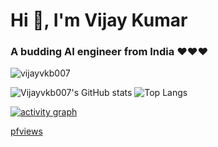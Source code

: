 # Hi 👋, I'm Vijay Kumar
### A budding AI engineer from India ❤️❤️❤️

<p align="left"> <img src="https://komarev.com/ghpvc/?username=vijayvkb007&label=Profile%20views&color=0e75b6&style=flat" alt="vijayvkb007" /> </p>

![Vijayvkb007's GitHub stats](https://github-readme-stats.vercel.app/api?username=05kashyap&show_icons=true&theme=tokyonight&rank_icon=github)     ![Top Langs](https://github-readme-stats.vercel.app/api/top-langs/?username=05kashyap&layout=donut&theme=tokyonight)

[![activity graph](https://github-readme-activity-graph.vercel.app/graph?username=05kashyap&theme=github-dark-dimmed&custom_title=05kashyap's%20Activity%20Graph&hide_border=true)](https://github.com/ashutosh00710/github-readme-activity-graph)

[pfviews](https://komarev.com/ghpvc/?username=05kashyap&label=Profile%20views&color=0e75b6&style=flat)
